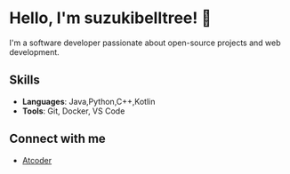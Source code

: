 # Hello, I'm suzukibelltree! 👋

I'm a software developer passionate about open-source projects and web development.

## Skills

- **Languages**: Java,Python,C++,Kotlin
- **Tools**: Git, Docker, VS Code

## Connect with me

- [Atcoder](https://atcoder.jp/users/tarafugu)

